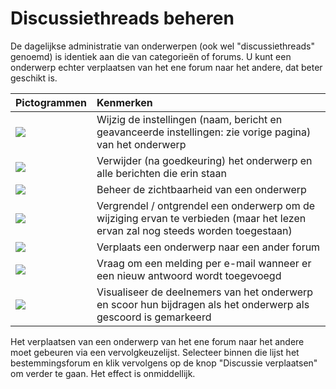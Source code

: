 # Discussiethreads beheren

De dagelijkse administratie van onderwerpen \(ook wel "discussiethreads" genoemd\) is identiek aan die van categorieën of forums. U kunt een onderwerp echter verplaatsen van het ene forum naar het andere, dat beter geschikt is.

| Pictogrammen | Kenmerken |
| :--- | :--- |
| ![](../../.gitbook/assets/images75%20%281%29.png) | Wijzig de instellingen \(naam, bericht en geavanceerde instellingen: zie vorige pagina\) van het onderwerp |
| ![](../../.gitbook/assets/images76%20%281%29.png) | Verwijder \(na goedkeuring\) het onderwerp en alle berichten die erin staan |
| ![](../../.gitbook/assets/images77%20%281%29.png) | Beheer de zichtbaarheid van een onderwerp |
| ![](../../.gitbook/assets/images78%20%281%29.png) | Vergrendel / ontgrendel een onderwerp om de wijziging ervan te verbieden \(maar het lezen ervan zal nog steeds worden toegestaan\) |
| ![](../../.gitbook/assets/graphics129.png) | Verplaats een onderwerp naar een ander forum |
| ![](../../.gitbook/assets/images80%20%281%29.png) | Vraag om een melding per e-mail wanneer er een nieuw antwoord wordt toegevoegd |
| ![](../../.gitbook/assets/images81%20%281%29.png) | Visualiseer de deelnemers van het onderwerp en scoor hun bijdragen als het onderwerp als gescoord is gemarkeerd |

Het verplaatsen van een onderwerp van het ene forum naar het andere moet gebeuren via een vervolgkeuzelijst. Selecteer binnen die lijst het bestemmingsforum en klik vervolgens op de knop "Discussie verplaatsen" om verder te gaan. Het effect is onmiddellijk.
